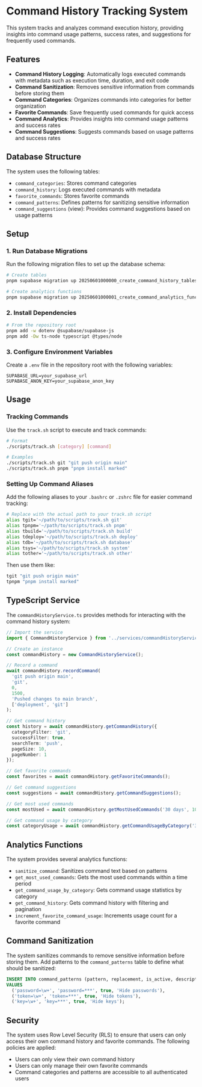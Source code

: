 # Command History Tracking System

This system tracks and analyzes command execution history, providing insights into command usage patterns, success rates, and suggestions for frequently used commands.

## Features

- **Command History Logging**: Automatically logs executed commands with metadata such as execution time, duration, and exit code
- **Command Sanitization**: Removes sensitive information from commands before storing them
- **Command Categories**: Organizes commands into categories for better organization
- **Favorite Commands**: Save frequently used commands for quick access
- **Command Analytics**: Provides insights into command usage patterns and success rates
- **Command Suggestions**: Suggests commands based on usage patterns and success rates

## Database Structure

The system uses the following tables:

- `command_categories`: Stores command categories
- `command_history`: Logs executed commands with metadata
- `favorite_commands`: Stores favorite commands
- `command_patterns`: Defines patterns for sanitizing sensitive information
- `command_suggestions` (view): Provides command suggestions based on usage patterns

## Setup

### 1. Run Database Migrations

Run the following migration files to set up the database schema:

```bash
# Create tables
pnpm supabase migration up 20250601000000_create_command_history_tables.sql

# Create analytics functions
pnpm supabase migration up 20250601000001_create_command_analytics_functions.sql
```

### 2. Install Dependencies

```bash
# From the repository root
pnpm add -w dotenv @supabase/supabase-js
pnpm add -Dw ts-node typescript @types/node
```

### 3. Configure Environment Variables

Create a `.env` file in the repository root with the following variables:

```
SUPABASE_URL=your_supabase_url
SUPABASE_ANON_KEY=your_supabase_anon_key
```

## Usage

### Tracking Commands

Use the `track.sh` script to execute and track commands:

```bash
# Format
./scripts/track.sh [category] [command]

# Examples
./scripts/track.sh git "git push origin main"
./scripts/track.sh pnpm "pnpm install marked"
```

### Setting Up Command Aliases

Add the following aliases to your `.bashrc` or `.zshrc` file for easier command tracking:

```bash
# Replace with the actual path to your track.sh script
alias tgit='~/path/to/scripts/track.sh git'
alias tpnpm='~/path/to/scripts/track.sh pnpm'
alias tbuild='~/path/to/scripts/track.sh build'
alias tdeploy='~/path/to/scripts/track.sh deploy'
alias tdb='~/path/to/scripts/track.sh database'
alias tsys='~/path/to/scripts/track.sh system'
alias tother='~/path/to/scripts/track.sh other'
```

Then use them like:

```bash
tgit "git push origin main"
tpnpm "pnpm install marked"
```

## TypeScript Service

The `commandHistoryService.ts` provides methods for interacting with the command history system:

```typescript
// Import the service
import { CommandHistoryService } from '../services/commandHistoryService';

// Create an instance
const commandHistory = new CommandHistoryService();

// Record a command
await commandHistory.recordCommand(
  'git push origin main',
  'git',
  0,
  1500,
  'Pushed changes to main branch',
  ['deployment', 'git']
);

// Get command history
const history = await commandHistory.getCommandHistory({
  categoryFilter: 'git',
  successFilter: true,
  searchTerm: 'push',
  pageSize: 10,
  pageNumber: 1
});

// Get favorite commands
const favorites = await commandHistory.getFavoriteCommands();

// Get command suggestions
const suggestions = await commandHistory.getCommandSuggestions();

// Get most used commands
const mostUsed = await commandHistory.getMostUsedCommands('30 days', 10);

// Get command usage by category
const categoryUsage = await commandHistory.getCommandUsageByCategory('30 days');
```

## Analytics Functions

The system provides several analytics functions:

- `sanitize_command`: Sanitizes command text based on patterns
- `get_most_used_commands`: Gets the most used commands within a time period
- `get_command_usage_by_category`: Gets command usage statistics by category
- `get_command_history`: Gets command history with filtering and pagination
- `increment_favorite_command_usage`: Increments usage count for a favorite command

## Command Sanitization

The system sanitizes commands to remove sensitive information before storing them. Add patterns to the `command_patterns` table to define what should be sanitized:

```sql
INSERT INTO command_patterns (pattern, replacement, is_active, description)
VALUES 
  ('password=\w+', 'password=***', true, 'Hide passwords'),
  ('token=\w+', 'token=***', true, 'Hide tokens'),
  ('key=\w+', 'key=***', true, 'Hide keys');
```

## Security

The system uses Row Level Security (RLS) to ensure that users can only access their own command history and favorite commands. The following policies are applied:

- Users can only view their own command history
- Users can only manage their own favorite commands
- Command categories and patterns are accessible to all authenticated users 